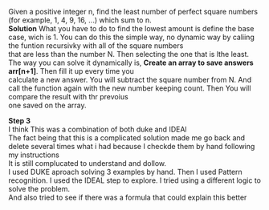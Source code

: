 Given a positive integer n, find the least number of perfect square numbers (for example, 1, 4, 9, 16, ...) which sum to n.    
**Solution**
What you have to do to find the lowest amount is define the base case, wich is 1. You can do this the simple way, no dynamic way by caliing the funtion recursivky with all of the square numbers  
that are less than the number N. Then selecting the one that is lthe least. The way you can solve it dynamically is, **Create an array to save answers arr[n+1]**. Then fill it up every time you  
calculate a new answer. You will subtract the square number from N. And call the function again with the new number keeping count. Then You will compare the result with thr prevoius  
one saved on the array.

**Step 3**  
I think This was a combination of both duke and IDEAl  
The fact being that this is a complicated solution made me go back and delete several times what i had because I checkde them by hand following my instructions  
It is still complucated to understand and dollow.  
I used DUKE aproach solving 3 examples by hand. Then I used Pattern recognition. I used the IDEAL step to explore.  I tried using a different logic to solve the problem.  
And also tried to see if there was a formula that could explain this better
